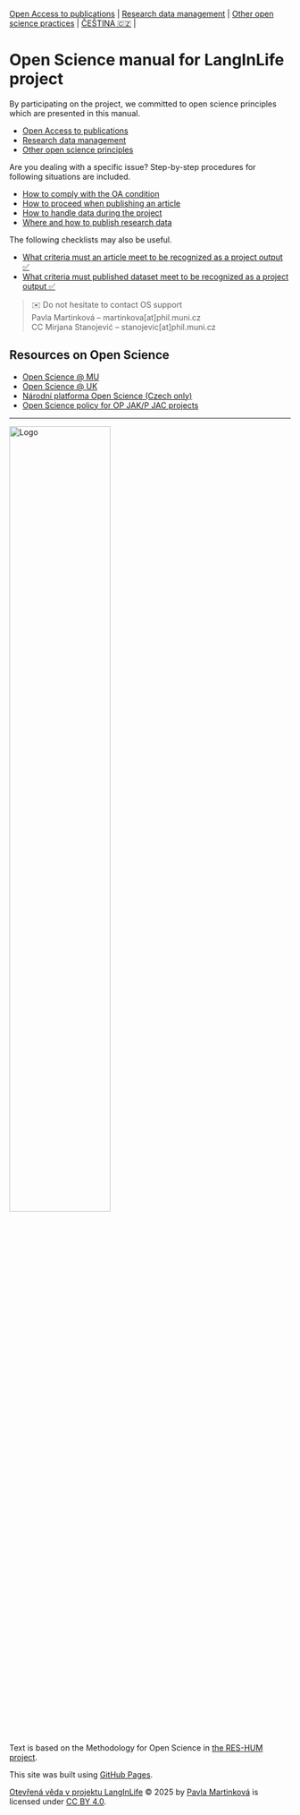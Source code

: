 [Open Access to publications](/osprinciples/open-access-en) | [Research data management](/osprinciples/sprava-dat-en) | [Other open science practices](/osprinciples/dalsi-postupy-en) | [ČEŠTINA 🇨🇿](/osprinciples/index) |

# Open Science manual for LangInLife project 

By participating on the project, we committed to open science principles which are presented in this manual. 
- [Open Access to publications](/osprinciples/open-access-en)
- [Research data management](/osprinciples/sprava-dat-en)
- [Other open science principles](/osprinciples/dalsi-postupy-en)

Are you dealing with a specific issue? Step-by-step procedures for following situations are included.
- [How to comply with the OA condition](/osprinciples/open-access-en#how-to-comply-with-the-OA-condition)
- [How to proceed when publishing an article](/osprinciples/open-access-en#how-to-proceed-when-publishing-an-article)
- [How to handle data during the project](/osprinciples/sprava-dat-en#how-to-handle-data-during-the-project)
- [Where and how to publish research data](/osprinciples/sprava-dat-en#where-to-publish-research-data)

The following checklists may also be useful.
- [What criteria must an article meet to be recognized as a project output ✅](/osprinciples/open-access-en#what-criteria-must-an-article-meet-to-be-recognized-as-a-project-output)
- [What criteria must published dataset meet to be recognized as a project output ✅](/osprinciples/sprava-dat-en#what-criteria-must-published-dataset-meet-to-be-recognized-as-a-project-output)

> ✉️ Do not hesitate to contact OS support <br>
> Pavla Martinková – martinkova[at]phil.muni.cz <br>
> CC Mirjana Stanojević – stanojevic[at]phil.muni.cz

## Resources on Open Science

- [Open Science @ MU](https://www.openscience.muni.cz/en)
- [Open Science @ UK](https://openscience.cuni.cz/en)
- [Národní platforma Open Science (Czech only)](https://openscience.cz)
- [Open Science policy for OP JAK/P JAC projects](https://opjak.cz/wp-content/uploads/2025/07/P-JAC-Open-Science-Policy.pdf)

---

<img src="/osprinciples/footer.png" alt="Logo" style="width: 60%;">

Text is based on the Methodology for Open Science in [the RES-HUM project](https://reshum.muni.cz).

This site was built using [GitHub Pages](https://pages.github.com/).

[Otevřená věda v projektu LangInLife](https://pavla-martinkova.github.io/osprinciples/) © 2025 by [Pavla Martinková](https://github.com/pavla-martinkova) is licensed under [CC BY 4.0](https://creativecommons.org/licenses/by/4.0/).

